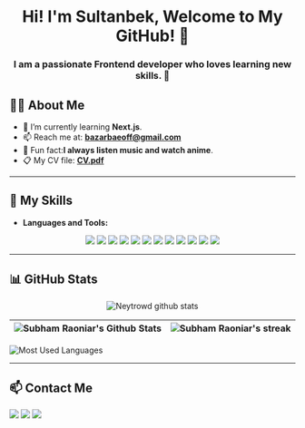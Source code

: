 <h1 align='center'>Hi! I'm Sultanbek, Welcome to My GitHub! 👋</h1>

<h3 align="center">I am a passionate Frontend developer who loves learning new skills. 🌟</h3>




## 🙋‍♂️ About Me


- 🌱 I’m currently learning **Next.js**.
- 📫 Reach me at: **bazarbaeoff@gmail.com**
- 🐙 Fun fact:**I always listen music and watch anime**.
- 📋 My CV file: **<a href="./Bazarbaev CV.pdf">CV.pdf</a>**

---

## 🚀 My Skills 


- **Languages and Tools:**

<p align="center">
 <a href="https://getbootstrap.com/" target="_blank"><img src="https://img.shields.io/badge/bootstrap-%23563D7C.svg?style=for-the-badge&logo=bootstrap&logoColor=white"/></a>
<a href="https://w3schools.com/css/" target="_blank"><img src="https://img.shields.io/badge/css3-%231572B6.svg?style=for-the-badge&logo=css3&logoColor=white"/></a>
<a href="https://figma.com/" target="_blank"><img src="https://img.shields.io/badge/figma-%23F24E1E.svg?style=for-the-badge&logo=figma&logoColor=white"/></a>
<a href="https://w3.org/html/" target="_blank"><img src="https://img.shields.io/badge/html5-%23E34F26.svg?style=for-the-badge&logo=html5&logoColor=white"/></a>
<a href="https://mui.com/" target="_blank"><img src="https://img.shields.io/badge/MUI-%230081CB.svg?style=for-the-badge&logo=mui&logoColor=white"/></a>
<a href="https://www.npmjs.com/" target="_blank"><img src="https://img.shields.io/badge/NPM-%23000000.svg?style=for-the-badge&logo=npm&logoColor=white"/></a>
<a href="https://nextjs.org/" target="_blank"><img src="https://img.shields.io/badge/Next-black?style=for-the-badge&logo=next.js&logoColor=white"/></a>
<a href="https://postman.com/" target="_blank"><img src="https://img.shields.io/badge/Postman-FF6C37?style=for-the-badge&logo=postman&logoColor=white"/></a>
<a href="https://reactjs.org/" target="_blank"><img src="https://img.shields.io/badge/react-%2320232a.svg?style=for-the-badge&logo=react&logoColor=%2361DAFB"/></a>
<a href="https://redux-toolkit.js.org/" target="_blank"><img src="https://img.shields.io/badge/redux-%23593d88.svg?style=for-the-badge&logo=redux&logoColor=white"/></a>
<a href="https://sass-lang.com/" target="_blank"><img src="https://img.shields.io/badge/SASS-hotpink.svg?style=for-the-badge&logo=SASS&logoColor=white"/></a>
<a href="https://typescriptlang.org/" target="_blank"><img src="https://img.shields.io/badge/typescript-%23007ACC.svg?style=for-the-badge&logo=typescript&logoColor=white"/></a>
</p>


---

## 📊 GitHub Stats 

<p align="center">
    <img alt="Neytrowd github stats" src="https://github-profile-summary-cards.vercel.app/api/cards/profile-details?username=BazarbaevSultanbek&theme=github_dark" />
</p>

|<img alt="Subham Raoniar's Github Stats" src="https://github-readme-stats.vercel.app/api?username=BazarbaevSultanbek&show_icons=true&count_private=true&theme=react&hide_border=true&bg_color=#3b7fd5" /> | <img title="🔥 Get streak stats for your profile at git.io/streak-stats" alt="Subham Raoniar's streak" src="https://github-readme-streak-stats.herokuapp.com/?user=BazarbaevSultanbek&theme=react&hide_border=true&stroke=0000&background=0D1117&color=#3b7fd5"/> |
| ------------- | ------------- |



<img src="https://github-readme-stats.vercel.app/api/top-langs/?username=BazarbaevSultanbek&layout=compact" alt="Most Used Languages" align="center"/>

---

## 📫 Contact Me 


<p align="left">
    <a href = "https://www.linkedin.com/in/sultanbek-bazarbaev-097b6b260"><img src="https://img.icons8.com/fluent/48/000000/linkedin.png"/></a>
    <a href = "https://t.me/pisces_shady"><img src="https://img.icons8.com/fluency/48/000000/telegram-app.png"/></a>
    <a href = "https://instagram.com/pisces.shady/"><img src="https://img.icons8.com/fluent/48/000000/instagram-new.png"/></a>            
</p>

